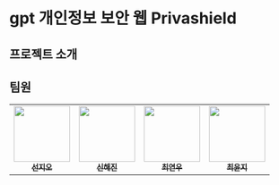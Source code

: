 # gpt 개인정보 보안 웹 Privashield

## 프로젝트 소개

## 팀원
<table>
  <tbody>
    <tr>
      <td align="center"><a href="https://github.com/JioCoder"><img src="https://avatars.githubusercontent.com/u/164130867?v=4" width="100px;" alt=""/><br /><sub><b>선지오</b></sub></a><br /></td>
      <td align="center"><a href="https://github.com/Ss-HhJin"><img src="https://github.com/user-attachments/assets/d3dbfdf9-1cb3-4ac5-8eeb-cbbd34498444" width="100px;" alt=""/><br /><sub><b>신해진</b></sub></a><br /></td>
       <td align="center"><a href="https://github.com/CHOI43277"><img src="https://avatars.githubusercontent.com/u/197481789?v=4" width="100px;" alt=""/><br /><sub><b>최연우</b></sub></a><br /></td>
      <td align="center"><a href="https://github.com/bblue6"><img src="https://avatars.githubusercontent.com/u/197481789?v=4" width="100px;" alt=""/><br /><sub><b>최윤지</b></sub></a><br /></td>
     <tr/>
  </tbody>
</table>

